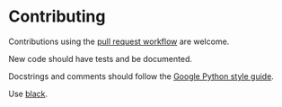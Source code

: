 # Contributing

Contributions using the [pull request workflow](https://guides.github.com/introduction/flow/) are welcome.

New code should have tests and be documented.

Docstrings and comments should follow the [Google Python style guide](http://google.github.io/styleguide/pyguide.html#38-comments-and-docstrings).

Use [black](https://black.readthedocs.io/en/stable/).
